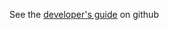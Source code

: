 See the [developer's guide](https://github.com/jumbojett/jettmail/wiki/Developer%27s-Guide) on github
